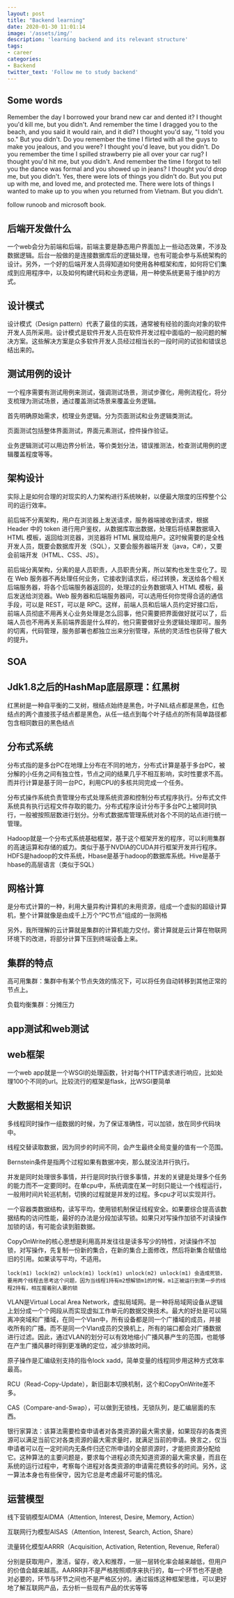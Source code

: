 ```yaml
---
layout: post
title: "Backend learning"
date: 2020-01-30 11:01:14
image: '/assets/img/'
description: 'learning backend and its relevant structure'
tags:
- career
categories:
- Backend
twitter_text: 'Follow me to study backend' 
---
```


## Some words

Remember the day I borrowed your brand
new car and dented it?
I thought you'd kill me, but you didn't.
And remember the time I dragged you to the beach,
and you said it would rain, and it did?
I thought you'd say, "I told you so." But you didn't.
Do you remember the time I flirted with all
the guys to make you jealous, and you were?
I thought you'd leave, but you didn't.
Do you remember the time I spilled strawberry pie
all over your car rug?
I thought you'd hit me, but you didn't.
And remember the time I forgot to tell you the dance
was formal and you showed up in jeans?
I thought you'd drop me, but you didn't.
Yes, there were lots of things you didn't do.
But you put up with me, and loved me, and protected me.
There were lots of things I wanted to make up to you
when you returned from Vietnam.
But you didn't.

follow runoob and microsoft book.

## 后端开发做什么

一个web会分为前端和后端，前端主要是静态用户界面加上一些动态效果，不涉及数据逻辑。后台一般做的是连接数据库后的逻辑处理，也有可能会参与系统架构的设计。另外，一个好的后端开发人员得知道如何使用各种框架和库，如何将它们集成到应用程序中，以及如何构建代码和业务逻辑，用一种使系统更易于维护的方式。

## 设计模式

设计模式（Design pattern）代表了最佳的实践，通常被有经验的面向对象的软件开发人员所采用。设计模式是软件开发人员在软件开发过程中面临的一般问题的解决方案。这些解决方案是众多软件开发人员经过相当长的一段时间的试验和错误总结出来的。

## 测试用例的设计

一个程序需要有测试用例来测试，强调测试场景，测试步骤化，用例流程化，将分支梳理为测试场景，通过覆盖测试场景来覆盖业务逻辑。

首先明确原始需求，梳理业务逻辑。分为页面测试和业务逻辑类测试。

页面测试包括整体界面测试，界面元素测试，控件操作验证。

业务逻辑测试可以用边界分析法，等价类划分法，错误推测法，检查测试用例的逻辑覆盖程度等等。

## 架构设计

实际上是如何合理的对现实的人力架构进行系统映射，以便最大限度的压榨整个公司的运行效率。

前后端不分离架构，用户在浏览器上发送请求，服务器端接收到请求，根据 Header 中的 token 进行用户鉴权，从数据库取出数据，处理后将结果数据填入 HTML 模板，返回给浏览器，浏览器将 HTML 展现给用户。这时候需要的是全栈开发人员，既要会数据库开发（SQL），又要会服务器端开发（java，C#），又要会前端开发（HTML、CSS、JS）。

前后端分离架构，分离的是人员职责，人员职责分离，所以架构也发生变化了。现在 Web 服务器不再处理任何业务，它接收到请求后，经过转换，发送给各个相关后端服务器，将各个后端服务器返回的，处理过的业务数据填入 HTML 模板，最后发送给浏览器。Web 服务器和后端服务器间，可以选用任何你觉得合适的通信手段，可以是 REST，可以是 RPC。这样，前端人员和后端人员约定好接口后，前端人员彻底不用再关心业务处理是怎么回事，他只需要把界面做好就可以了，后端人员也不用再关系前端界面是什么样的，他只需要做好业务逻辑处理即可。服务的切离，代码管理，服务部署也都独立出来分别管理，系统的灵活性也获得了极大的提升。

## SOA

## Jdk1.8之后的HashMap底层原理：红黑树

红黑树是一种自平衡的二叉树，根结点始终是黑色，叶子NIL结点都是黑色，红色结点的两个直接孩子结点都是黑色，从任一结点到每个叶子结点的所有简单路径都包含相同数目的黑色结点

## 分布式系统

分布式指的是多台PC在地理上分布在不同的地方，分布式计算是基于多台PC，被分解的小任务之间有独立性，节点之间的结果几乎不相互影响，实时性要求不高。而并行计算是基于同一台PC，利用CPU的多核共同完成一个任务。

分布式操作系统负责管理分布式处理系统资源和控制分布式程序执行。分布式文件系统具有执行远程文件存取的能力。分布式程序设计分布于多台PC上被同时执行，一般被按照层数进行划分。分布式数据库管理系统对各个不同的站点进行统一管理。

Hadoop就是一个分布式系统基础框架，基于这个框架开发的程序，可以利用集群的高速运算和存储的威力。类似于基于NVDIA的CUDA并行框架开发并行程序。HDFS是hadoop的文件系统，Hbase是基于hadoop的数据库系统。Hive是基于hbase的高层语言（类似于SQL）

## 网格计算

是分布式计算的一种，利用大量异构计算机的未用资源，组成一个虚拟的超级计算机，整个计算就像是由成千上万个“PC节点”组成的一张网格

另外，我所理解的云计算就是集群的计算机能力交付。雾计算就是云计算在物联网环境下的改进，将部分计算下压到终端设备上来。

## 集群的特点

高可用集群：集群中有某个节点失效的情况下，可以将任务自动转移到其他正常的节点上。

负载均衡集群：分摊压力

## app测试和web测试

## web框架

一个web app就是一个WSGI的处理函数，针对每个HTTP请求进行响应，比如处理100个不同的url。比较流行的框架是flask，比WSGI要简单

## 大数据相关知识

多线程同时操作一组数据的时候，为了保证准确性，可以加锁，放在同步代码块中。

线程交替读取数据，因为同步的时间不同，会产生最终全局变量的值有一个范围。

Bernstein条件是指两个过程如果有数据冲突，那么就没法并行执行。

并发是同时处理很多事情，并行是同时执行很多事情，并发的关键是处理多个任务的能力而不一定要同时。在单cpu中，系统调度在某一时刻只能让一个线程运行，一般用时间片轮巡机制，切换的过程就是并发的过程。多cpu才可以实现并行。

一个容器类数据结构，读写平均，使用锁机制保证线程安全。如果要综合提高该数据结构的访问性能，最好的办法是分段加读写锁。如果只对写操作加锁不对读操作加锁的话，有可能会读到脏数据。

CopyOnWrite的核心思想是利用高并发往往是读多写少的特性，对读操作不加锁，对写操作，先复制一份新的集合，在新的集合上面修改，然后将新集合赋值给旧的引用。如果读写平均，不适用。

```
lock(m1) lock(m2) unlock(m1) lock(m1) unlock(m2) unlock(m1) 会造成死锁，要用两个线程去思考这个问题，因为当线程1持有m2想解锁m1的时候，m1正被运行到第一步的线程2持有，相互握着别人要的锁
```

VLAN是Virtual Local Area Network，虚拟局域网。是一种将局域网设备从逻辑上划分成一个个网段从而实现虚拟工作单元的数据交换技术。最大的好处是可以隔离冲突域和广播域，在同一个Vlan中，所有设备都是同一个广播域的成员，并接收所有的广播。而不是同一个Vlan成员的交换机上，所有的端口都会对广播数据进行过滤。因此，通过VLAN的划分可以有效地缩小广播风暴产生的范围，也能够在产生广播风暴时得到更准确的定位，减少排故时间。

原子操作是汇编级别支持的指令lock xadd，简单变量的线程同步用这种方式效率最高。

RCU（Read-Copy-Update），新旧副本切换机制，这个和CopyOnWrite差不多。

CAS（Compare-and-Swap），可以做到无锁栈，无锁队列，是汇编层面的东西。

银行家算法：该算法需要检查申请者对各类资源的最大需求量，如果现存的各类资源可以满足当前它对各类资源的最大需求量时，就满足当前的申请。换言之，仅当申请者可以在一定时间内无条件归还它所申请的全部资源时，才能把资源分配给它。这种算法的主要问题是，要求每个进程必须先知道资源的最大需求量，而且在系统的运行过程中，考察每个进程对各类资源的申请需花费较多的时间。另外，这一算法本身也有些保守，因为它总是考虑最坏可能的情况。

## 运营模型

线下营销模型AIDMA（Attention, Interest, Desire, Memory, Action）

互联网行为模型AISAS（Attention, Interest, Search, Action, Share）

流量转化模型AARRR（Acquisition, Activation, Retention, Revenue, Referal）

分别是获取用户，激活，留存，收入和推荐，一层一层转化率会越来越低，但用户的价值会越来越高。AARRR并不是严格按照顺序来执行的，每一个环节也不是绝对必要的，环节与环节之间也不是严格区分的。通过锻炼这种框架思维，可以更好地了解互联网产品，去分析一些现有产品的优劣等等

